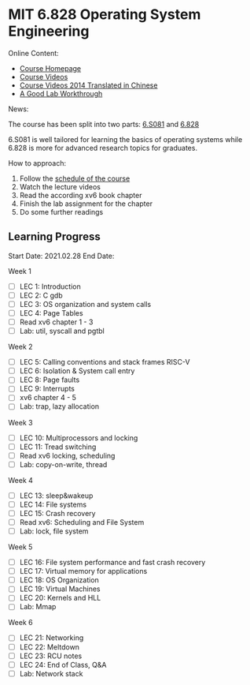 # MIT 6.828 Operating System Engineering

Online Content:
- [Course Homepage](https://pdos.csail.mit.edu/6.828/2020)
- [Course Videos](https://www.youtube.com/playlist?list=PLfciLKR3SgqNJKKIKUliWoNBBH1VHL3AP)
- [Course Videos 2014 Translated in Chinese](https://www.bilibili.com/video/BV1px411E7ST?from=search&seid=9473572463576821217)
- [A Good Lab Workthrough](https://zhuanlan.zhihu.com/c_1273723917820215296)

News:

The course has been split into two parts: [6.S081](https://pdos.csail.mit.edu/6.828/2020) and [6.828](https://abelay.github.io/6828seminar/index.html)

6.S081 is well tailored for learning the basics of operating systems while 6.828 is more for advanced research topics for graduates.

How to approach:

1. Follow the [schedule of the course](https://pdos.csail.mit.edu/6.828/2020/schedule.html)
2. Watch the lecture videos
3. Read the according xv6 book chapter
4. Finish the lab assignment for the chapter
5. Do some further readings

## Learning Progress

Start Date: 2021.02.28
End Date: 

Week 1

- [ ] LEC 1: Introduction
- [ ] LEC 2: C gdb
- [ ] LEC 3: OS organization and system calls
- [ ] LEC 4: Page Tables
- [ ] Read xv6 chapter 1 - 3
- [ ] Lab: util, syscall and pgtbl

Week 2

- [ ] LEC 5: Calling conventions and stack frames RISC-V
- [ ] LEC 6: Isolation & System call entry
- [ ] LEC 8: Page faults
- [ ] LEC 9: Interrupts
- [ ] xv6 chapter 4  - 5
- [ ] Lab: trap, lazy allocation

Week 3

- [ ] LEC 10: Multiprocessors and locking
- [ ] LEC 11: Tread switching
- [ ] Read xv6 locking, scheduling
- [ ] Lab: copy-on-write, thread

Week 4

- [ ] LEC 13: sleep&wakeup
- [ ] LEC 14: File systems
- [ ] LEC 15: Crash recovery
- [ ] Read xv6: Scheduling and File System
- [ ] Lab: lock, file system

Week 5

- [ ] LEC 16: File system performance and fast crash recovery
- [ ] LEC 17: Virtual memory for applications
- [ ] LEC 18: OS Organization
- [ ] LEC 19: Virtual Machines
- [ ] LEC 20: Kernels and HLL
- [ ] Lab: Mmap

Week 6

- [ ] LEC 21: Networking
- [ ] LEC 22: Meltdown
- [ ] LEC 23: RCU notes
- [ ] LEC 24: End of Class, Q&A
- [ ] Lab: Network stack

